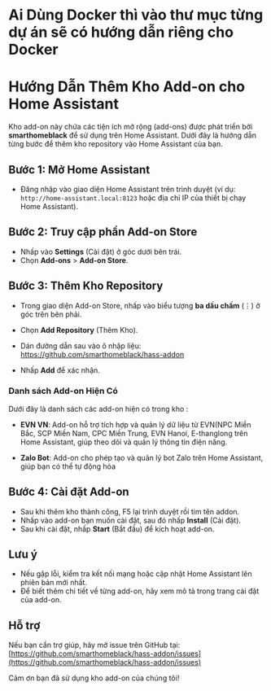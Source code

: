 # Ai Dùng Docker thì vào thư mục từng dự án sẽ có hướng dẫn riêng cho Docker

# Hướng Dẫn Thêm Kho Add-on cho Home Assistant

Kho add-on này chứa các tiện ích mở rộng (add-ons) được phát triển bởi **smarthomeblack** để sử dụng trên Home Assistant. Dưới đây là hướng dẫn từng bước để thêm kho repository vào Home Assistant của bạn.

## Bước 1: Mở Home Assistant
- Đăng nhập vào giao diện Home Assistant trên trình duyệt (ví dụ: `http://home-assistant.local:8123` hoặc địa chỉ IP của thiết bị chạy Home Assistant).

## Bước 2: Truy cập phần Add-on Store
- Nhấp vào **Settings** (Cài đặt) ở góc dưới bên trái.
- Chọn **Add-ons** > **Add-on Store**.

## Bước 3: Thêm Kho Repository
- Trong giao diện Add-on Store, nhấp vào biểu tượng **ba dấu chấm** (⋮) ở góc trên bên phải.
- Chọn **Add Repository** (Thêm Kho).
- Dán đường dẫn sau vào ô nhập liệu:
https://github.com/smarthomeblack/hass-addon

- Nhấp **Add** để xác nhận.

### Danh sách Add-on Hiện Có
Dưới đây là danh sách các add-on hiện có trong kho :
- **EVN VN**: Add-on hỗ trợ tích hợp và quản lý dữ liệu từ EVN(NPC Miền Bắc, SCP Miền Nam, CPC Miền Trung, EVN Hanoi, E-thanglong trên Home Assistant, giúp theo dõi và quản lý thông tin điện năng.
 
- **Zalo Bot**: Add-on cho phép tạo và quản lý bot Zalo trên Home Assistant, giúp bạn có thể tự động hóa

## Bước 4: Cài đặt Add-on
- Sau khi thêm kho thành công, F5 lại trình duyệt rồi tim tên addon.
- Nhấp vào add-on bạn muốn cài đặt, sau đó nhấp **Install** (Cài đặt).
- Sau khi cài đặt, nhấp **Start** (Bắt đầu) để kích hoạt add-on.



## Lưu ý
- Nếu gặp lỗi, kiểm tra kết nối mạng hoặc cập nhật Home Assistant lên phiên bản mới nhất.
- Để biết thêm chi tiết về từng add-on, hãy xem mô tả trong trang cài đặt của add-on.

## Hỗ trợ
Nếu bạn cần trợ giúp, hãy mở issue trên GitHub tại:  
[https://github.com/smarthomeblack/hass-addon/issues](https://github.com/smarthomeblack/hass-addon/issues)

Cảm ơn bạn đã sử dụng kho add-on của chúng tôi!
